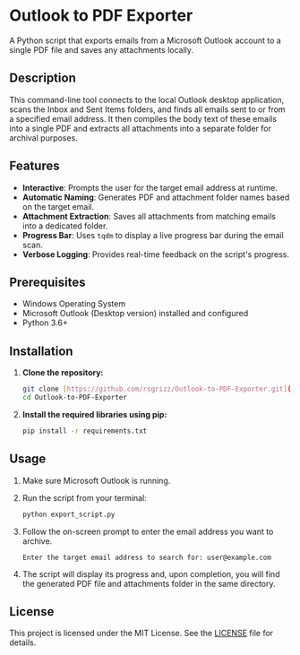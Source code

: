 # Outlook to PDF Exporter

A Python script that exports emails from a Microsoft Outlook account to a single PDF file and saves any attachments locally.

## Description

This command-line tool connects to the local Outlook desktop application, scans the Inbox and Sent Items folders, and finds all emails sent to or from a specified email address. It then compiles the body text of these emails into a single PDF and extracts all attachments into a separate folder for archival purposes.

## Features

- **Interactive**: Prompts the user for the target email address at runtime.
- **Automatic Naming**: Generates PDF and attachment folder names based on the target email.
- **Attachment Extraction**: Saves all attachments from matching emails into a dedicated folder.
- **Progress Bar**: Uses `tqdm` to display a live progress bar during the email scan.
- **Verbose Logging**: Provides real-time feedback on the script's progress.

## Prerequisites

- Windows Operating System
- Microsoft Outlook (Desktop version) installed and configured
- Python 3.6+

## Installation

1.  **Clone the repository:**
    ```bash
    git clone [https://github.com/rsgrizz/Outlook-to-PDF-Exporter.git](https://github.com/rsgrizz/Outlook-to-PDF-Exporter.git)
    cd Outlook-to-PDF-Exporter
    ```

2.  **Install the required libraries using pip:**
    ```bash
    pip install -r requirements.txt
    ```

## Usage

1.  Make sure Microsoft Outlook is running.
2.  Run the script from your terminal:
    ```bash
    python export_script.py
    ```

3.  Follow the on-screen prompt to enter the email address you want to archive.
    ```
    Enter the target email address to search for: user@example.com
    ```
4.  The script will display its progress and, upon completion, you will find the generated PDF file and attachments folder in the same directory.

## License

This project is licensed under the MIT License. See the [LICENSE](LICENSE) file for details.
